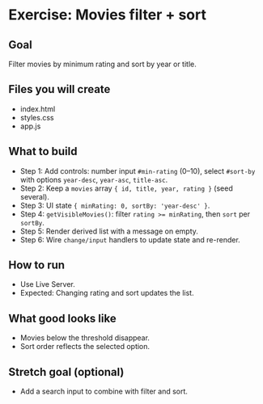 # Exercise: Movies filter + sort

## Goal

Filter movies by minimum rating and sort by year or title.

## Files you will create

- index.html
- styles.css
- app.js

## What to build

- Step 1: Add controls: number input `#min-rating` (0–10), select `#sort-by` with options `year-desc`, `year-asc`, `title-asc`.
- Step 2: Keep a `movies` array `{ id, title, year, rating }` (seed several).
- Step 3: UI state `{ minRating: 0, sortBy: 'year-desc' }`.
- Step 4: `getVisibleMovies()`: filter `rating >= minRating`, then `sort` per `sortBy`.
- Step 5: Render derived list with a message on empty.
- Step 6: Wire `change/input` handlers to update state and re-render.

## How to run

- Use Live Server.
- Expected: Changing rating and sort updates the list.

## What good looks like

- Movies below the threshold disappear.
- Sort order reflects the selected option.

## Stretch goal (optional)

- Add a search input to combine with filter and sort.
